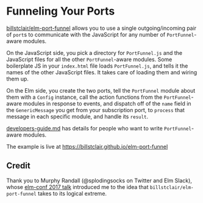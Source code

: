 # Funneling Your Ports

[billstclair/elm-port-funnel](https://package.elm-lang.org/packages/billstclair/elm-port-funnel/latest) allows you to use a single outgoing/incoming pair of `port`s to communicate with the JavaScript for any number of `PortFunnel`-aware modules.

On the JavaScript side, you pick a directory for `PortFunnel.js` and the JavaScript files for all the other `PortFunnel`-aware modules. Some boilerplate JS in your `index.html` file loads `PortFunnel.js`, and tells it the names of the other JavaScript files. It takes care of loading them and wiring them up.

On the Elm side, you create the two ports, tell the `PortFunnel` module about them with a `Config` instance, call the action functions from the `PortFunnel`-aware modules in response to events, and dispatch off of the `name` field in the `GenericMessage` you get from your subscription port, to `process` that message in each specific module, and handle its `result`.

[developers-guide.md](https://github.com/billstclair/elm-port-funnel/blob/master/developers-guide.md) has details for people who want to write `PortFunnel`-aware modules.

The example is live at https://billstclair.github.io/elm-port-funnel

## Credit

Thank you to Murphy Randall (@splodingsocks on Twitter and Elm Slack), whose [elm-conf 2017 talk](https://www.youtube.com/watch?v=P3pL85n9_5s) introduced me to the idea that `billstclair/elm-port-funnel` takes to its logical extreme.

